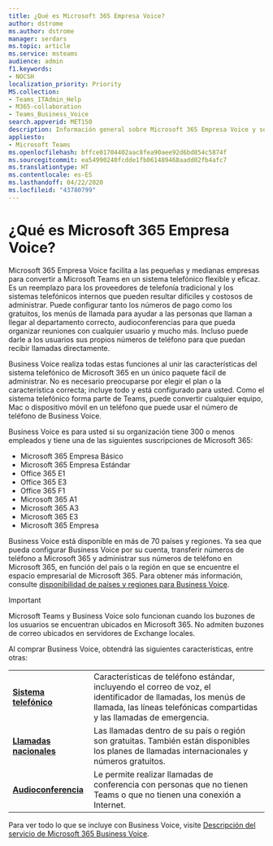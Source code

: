 ```yaml
---
title: ¿Qué es Microsoft 365 Empresa Voice?
author: dstrome
ms.author: dstrome
manager: serdars
ms.topic: article
ms.service: msteams
audience: admin
f1.keywords:
- NOCSH
localization_priority: Priority
MS.collection:
- Teams_ITAdmin_Help
- M365-collaboration
- Teams_Business_Voice
search.appverid: MET150
description: Información general sobre Microsoft 365 Empresa Voice y sobre cómo puede ayudar a las pequeñas y medianas empresas a comunicarse de un modo más eficaz.
appliesto:
- Microsoft Teams
ms.openlocfilehash: bffce01704402aac8fea90aee92d6bd854c5874f
ms.sourcegitcommit: ea54990240fcdde1fb061489468aadd02fb4afc7
ms.translationtype: HT
ms.contentlocale: es-ES
ms.lasthandoff: 04/22/2020
ms.locfileid: "43780799"
---
```

# <a name="what-is-microsoft-365-business-voice"></a>¿Qué es Microsoft 365 Empresa Voice?

Microsoft 365 Empresa Voice facilita a las pequeñas y medianas empresas para convertir a Microsoft Teams en un sistema telefónico flexible y eficaz. Es un reemplazo para los proveedores de telefonía tradicional y los sistemas telefónicos internos que pueden resultar difíciles y costosos de administrar. Puede configurar tanto los números de pago como los gratuitos, los menús de llamada para ayudar a las personas que llaman a llegar al departamento correcto, audioconferencias para que pueda organizar reuniones con cualquier usuario y mucho más. Incluso puede darle a los usuarios sus propios números de teléfono para que puedan recibir llamadas directamente.

Business Voice realiza todas estas funciones al unir las características del sistema telefónico de Microsoft 365 en un único paquete fácil de administrar. No es necesario preocuparse por elegir el plan o la característica correcta; incluye todo y está configurado para usted. Como el sistema telefónico forma parte de Teams, puede convertir cualquier equipo, Mac o dispositivo móvil en un teléfono que puede usar el número de teléfono de Business Voice.

Business Voice es para usted si su organización tiene 300 o menos empleados y tiene una de las siguientes suscripciones de Microsoft 365:

* Microsoft 365 Empresa Básico
* Microsoft 365 Empresa Estándar
* Office 365 E1
* Office 365 E3
* Office 365 F1
* Microsoft 365 A1
* Microsoft 365 A3
* Microsoft 365 E3
* Microsoft 365 Empresa

Business Voice está disponible en más de 70 países y regiones. Ya sea que pueda configurar Business Voice por su cuenta, transferir números de teléfono a Microsoft 365 y administrar sus números de teléfono en Microsoft 365, en función del país o la región en que se encuentre el espacio empresarial de Microsoft 365. Para obtener más información, consulte [disponibilidad de países y regiones para Business Voice](country-region-availability.md).

> [!IMPORTANT]
>
> Microsoft Teams y Business Voice solo funcionan cuando los buzones de los usuarios se encuentran ubicados en Microsoft 365.  No admiten buzones de correo ubicados en servidores de Exchange locales.

Al comprar Business Voice, obtendrá las siguientes características, entre otras:

<table>
    <tr>
        <td><b><a href="/microsoftteams/what-is-phone-system-in-office-365">Sistema telefónico</a></b>
        </td>
        <td>Características de teléfono estándar, incluyendo el correo de voz, el identificador de llamadas, los menús de llamada, las líneas telefónicas compartidas y las llamadas de emergencia.
        </td>
    </tr>
<tr>
        <td><b><a href="/microsoftteams/calling-plan-landing-page">Llamadas nacionales</a></b>
        </td>
        <td>Las llamadas dentro de su país o región son gratuitas. También están disponibles los planes de llamadas internacionales y números gratuitos.
        </td>
    </tr>
    <tr>
        <td><b><a href="/microsoftteams/audio-conferencing-in-office-365">Audioconferencia</a></b>
        </td>
        <td>Le permite realizar llamadas de conferencia con personas que no tienen Teams o que no tienen una conexión a Internet.
        </td>
    </tr>
</table>

Para ver todo lo que se incluye con Business Voice, visite [Descripción del servicio de Microsoft 365 Business Voice](https://docs.microsoft.com/office365/servicedescriptions/microsoft-365-business-voice-service-description).
